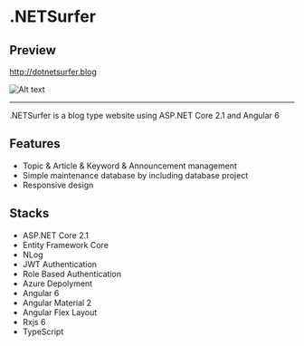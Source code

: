 # .NETSurfer

## Preview
http://dotnetsurfer.blog

![Alt text](https://github.com/kims07231992/JasonPrivateStudy/blob/master/C%23/1_Web_Application/1_Web_Application/ASP.NET_Core_Angular/DotNetSurfer/README.PNG)


----------------------------------------------------------------------------------------------------------------

.NETSurfer is a blog type website using ASP.NET Core 2.1 and Angular 6

## Features

* Topic & Article & Keyword & Announcement management
* Simple maintenance database by including database project
* Responsive design
 
## Stacks

* ASP.NET Core 2.1
* Entity Framework Core
* NLog
* JWT Authentication
* Role Based Authentication
* Azure Depolyment
* Angular 6
* Angular Material 2
* Angular Flex Layout
* Rxjs 6
* TypeScript